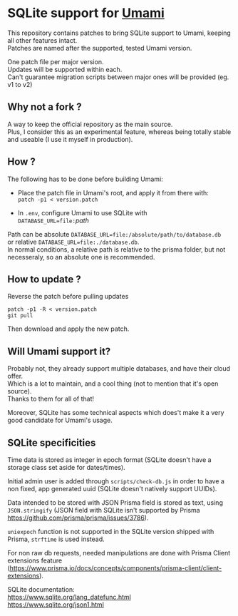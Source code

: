 # SQLite support for [Umami](https://github.com/umami-software/umami)

This repository contains patches to bring SQLite support to Umami, keeping all other features intact.\
Patches are named after the supported, tested Umami version.

One patch file per major version.\
Updates will be supported within each.\
Can't guarantee migration scripts between major ones will be provided (eg. v1 to v2)

## Why not a fork ?
A way to keep the official repository as the main source.\
Plus, I consider this as an experimental feature, whereas being totally stable and useable (I use it myself in production).

## How ?
The following has to be done before building Umami:

- Place the patch file in Umami's root, and apply it from there with:\
`patch -p1 < version.patch`

- In `.env`, configure Umami to use SQLite with\
`DATABASE_URL=file:`*path*

Path can be absolute `DATABASE_URL=file:/absolute/path/to/database.db`\
or relative `DATABASE_URL=file:./database.db`.\
In normal conditions, a relative path is relative to the prisma folder, but not necesseraly, so an absolute one is recommended.

## How to update ?
Reverse the patch before pulling updates
```
patch -p1 -R < version.patch
git pull
```
Then download and apply the new patch.

## Will Umami support it?
Probably not, they already support multiple databases, and have their cloud offer.\
Which is a lot to maintain, and a cool thing (not to mention that it's open source).\
Thanks to them for all of that!

Moreover, SQLite has some technical aspects which does't make it a very good candidate for Umami's usage.

## SQLite specificities
Time data is stored as integer in epoch format (SQLite doesn't have a storage class set aside for dates/times).

Initial admin user is added through `scripts/check-db.js` in order to have a non fixed, app generated uuid (SQLite doesn't natively support UUIDs).

Data intended to be stored with JSON Prisma field is stored as text, using `JSON.stringify` (JSON field with SQLite isn't supported by Prisma https://github.com/prisma/prisma/issues/3786).

`uniexpoch` function is not supported in the SQLite version shipped with Prisma, `strftime` is used instead.

For non raw db requests, needed manipulations are done with Prisma Client extensions feature (https://www.prisma.io/docs/concepts/components/prisma-client/client-extensions).

SQLite documentation:\
https://www.sqlite.org/lang_datefunc.html \
https://www.sqlite.org/json1.html